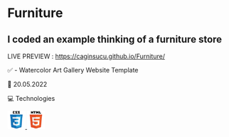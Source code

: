 # Furniture
## I coded an example thinking of a furniture store <br>

LIVE PREVIEW : https://caginsucu.github.io/Furniture/ <br>

✅ - Watercolor Art Gallery Website Template <br>

📅 20.05.2022 <br>

💻 Technologies <br>

<p align="left"> <a href="https://www.w3schools.com/css/" target="_blank" rel="noreferrer"> <img src="https://raw.githubusercontent.com/devicons/devicon/master/icons/css3/css3-original-wordmark.svg" alt="css3" width="40" height="40"/> </a> <a href="https://www.w3.org/html/" target="_blank" rel="noreferrer"> <img src="https://raw.githubusercontent.com/devicons/devicon/master/icons/html5/html5-original-wordmark.svg" alt="html5" width="40" height="40"/> </a>
